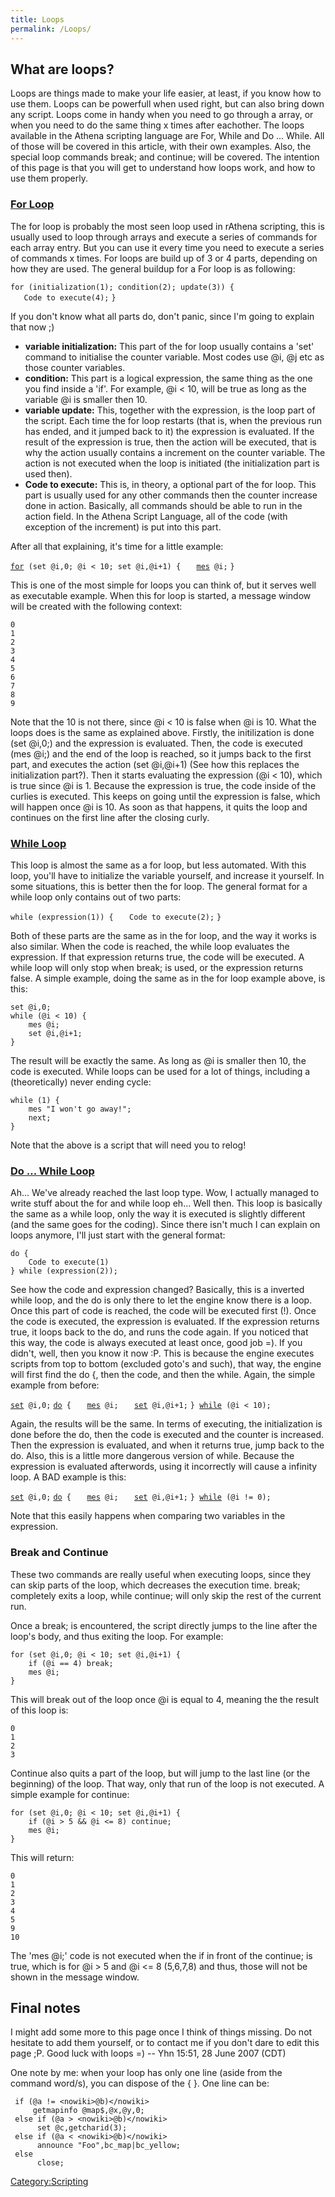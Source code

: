 ```yaml
---
title: Loops
permalink: /Loops/
---
```


What are loops?
---------------

Loops are things made to make your life easier, at least, if you know how to use them. Loops can be powerfull when used right, but can also bring down any script. Loops come in handy when you need to go through a array, or when you need to do the same thing x times after eachother. The loops available in the Athena scripting language are For, While and Do ... While. All of those will be covered in this article, with their own examples. Also, the special loop commands break; and continue; will be covered. The intention of this page is that you will get to understand how loops work, and how to use them properly.

### [For Loop](/wikipedia:For_loop "wikilink")

The for loop is probably the most seen loop used in rAthena scripting, this is usually used to loop through arrays and execute a series of commands for each array entry. But you can use it every time you need to execute a series of commands x times. For loops are build up of 3 or 4 parts, depending on how they are used. The general buildup for a For loop is as following:

`for (initialization(1); condition(2); update(3)) {`
`   Code to execute(4);`
`}`

If you don't know what all parts do, don't panic, since I'm going to explain that now ;)

-   **variable initialization:** This part of the for loop usually contains a 'set' command to initialise the counter variable. Most codes use @i, @j etc as those counter variables.
-   **condition:** This part is a logical expression, the same thing as the one you find inside a 'if'. For example, @i &lt; 10, will be true as long as the variable @i is smaller then 10.
-   **variable update:** This, together with the expression, is the loop part of the script. Each time the for loop restarts (that is, when the previous run has ended, and it jumped back to it) the expression is evaluated. If the result of the expression is true, then the action will be executed, that is why the action usually contains a increment on the counter variable. The action is not executed when the loop is initiated (the initialization part is used then).
-   **Code to execute:** This is, in theory, a optional part of the for loop. This part is usually used for any other commands then the counter increase done in action. Basically, all commands should be able to run in the action field. In the Athena Script Language, all of the code (with exception of the increment) is put into this part.

After all that explaining, it's time for a little example:

[`for`](/for "wikilink")` (set @i,0; @i < 10; set @i,@i+1) {`
`   `[`mes`](/mes "wikilink")` @i;`
`}`

This is one of the most simple for loops you can think of, but it serves well as executable example. When this for loop is started, a message window will be created with the following context:

    0
    1
    2
    3
    4
    5
    6
    7
    8
    9

Note that the 10 is not there, since @i &lt; 10 is false when @i is 10. What the loops does is the same as explained above. Firstly, the initilization is done (set @i,0;) and the expression is evaluated. Then, the code is executed (mes @i;) and the end of the loop is reached, so it jumps back to the first part, and executes the action (set @i,@i+1) (See how this replaces the initialization part?). Then it starts evaluating the expression (@i &lt; 10), which is true since @i is 1. Because the expression is true, the code inside of the curlies is executed. This keeps on going until the expression is false, which will happen once @i is 10. As soon as that happens, it quits the loop and continues on the first line after the closing curly.

### [While Loop](/wikipedia:While_loop "wikilink")

This loop is almost the same as a for loop, but less automated. With this loop, you'll have to initialize the variable yourself, and increase it yourself. In some situations, this is better then the for loop. The general format for a while loop only contains out of two parts:

`while (expression(1)) {`
`   Code to execute(2);`
`}`

Both of these parts are the same as in the for loop, and the way it works is also similar. When the code is reached, the while loop evaluates the expression. If that expression returns true, the code will be executed. A while loop will only stop when break; is used, or the expression returns false. A simple example, doing the same as in the for loop example above, is this:

    set @i,0;
    while (@i < 10) {
        mes @i;
        set @i,@i+1;
    }

The result will be exactly the same. As long as @i is smaller then 10, the code is executed. While loops can be used for a lot of things, including a (theoretically) never ending cycle:

    while (1) {
        mes "I won't go away!";
        next;
    }

Note that the above is a script that will need you to relog!

### [Do ... While Loop](/wikipedia:Do_while_loop "wikilink")

Ah... We've already reached the last loop type. Wow, I actually managed to write stuff about the for and while loop eh... Well then. This loop is basically the same as a while loop, only the way it is executed is slightly different (and the same goes for the coding). Since there isn't much I can explain on loops anymore, I'll just start with the general format:

    do {
        Code to execute(1)
    } while (expression(2));

See how the code and expression changed? Basically, this is a inverted while loop, and the do is only there to let the engine know there is a loop. Once this part of code is reached, the code will be executed first (!). Once the code is executed, the expression is evaluated. If the expression returns true, it loops back to the do, and runs the code again. If you noticed that this way, the code is always executed at least once, good job =). If you didn't, well, then you know it now :P. This is because the engine executes scripts from top to bottom (excluded goto's and such), that way, the engine will first find the do {, then the code, and then the while. Again, the simple example from before:

[`set`](/set "wikilink")` @i,0;`
[`do`](/do "wikilink")` {`
`   `[`mes`](/mes "wikilink")` @i;`
`   `[`set`](/set "wikilink")` @i,@i+1;`
`} `[`while`](/while "wikilink")` (@i < 10);`

Again, the results will be the same. In terms of executing, the initialization is done before the do, then the code is executed and the counter is increased. Then the expression is evaluated, and when it returns true, jump back to the do. Also, this is a little more dangerous version of while. Because the expression is evaluated afterwords, using it incorrectly will cause a infinity loop. A BAD example is this:

[`set`](/set "wikilink")` @i,0;`
[`do`](/do "wikilink")` {`
`   `[`mes`](/mes "wikilink")` @i;`
`   `[`set`](/set "wikilink")` @i,@i+1;`
`} `[`while`](/while "wikilink")` (@i != 0);`

Note that this easily happens when comparing two variables in the expression.

### Break and Continue

These two commands are really useful when executing loops, since they can skip parts of the loop, which decreases the execution time. break; completely exits a loop, while continue; will only skip the rest of the current run.

Once a break; is encountered, the script directly jumps to the line after the loop's body, and thus exiting the loop. For example:

    for (set @i,0; @i < 10; set @i,@i+1) {
        if (@i == 4) break;
        mes @i;
    }

This will break out of the loop once @i is equal to 4, meaning the the result of this loop is:

    0
    1
    2
    3

Continue also quits a part of the loop, but will jump to the last line (or the beginning) of the loop. That way, only that run of the loop is not executed. A simple example for continue:

    for (set @i,0; @i < 10; set @i,@i+1) {
        if (@i > 5 && @i <= 8) continue;
        mes @i;
    }

This will return:

    0
    1
    2
    3
    4
    5
    9
    10

The 'mes @i;' code is not executed when the if in front of the continue; is true, which is for @i &gt; 5 and @i &lt;= 8 (5,6,7,8) and thus, those will not be shown in the message window.

Final notes
-----------

I might add some more to this page once I think of things missing. Do not hesitate to add them yourself, or to contact me if you don't dare to edit this page ;P. Good luck with loops =) -- Yhn 15:51, 28 June 2007 (CDT)

One note by me: when your loop has only one line (aside from the command word/s), you can dispose of the { }. One line can be:

     if (@a != <nowiki>@b)</nowiki>
         getmapinfo @map$,@x,@y,0;
     else if (@a > <nowiki>@b)</nowiki>
          set @c,getcharid(3);
     else if (@a < <nowiki>@b)</nowiki>
          announce "Foo",bc_map|bc_yellow;
     else
          close;

[Category:Scripting](/Category:Scripting "wikilink")